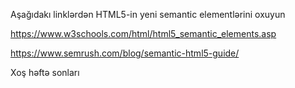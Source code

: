 Aşağıdakı linklərdən HTML5-in yeni semantic elementlərini oxuyun

https://www.w3schools.com/html/html5_semantic_elements.asp

https://www.semrush.com/blog/semantic-html5-guide/

Xoş həftə sonları
